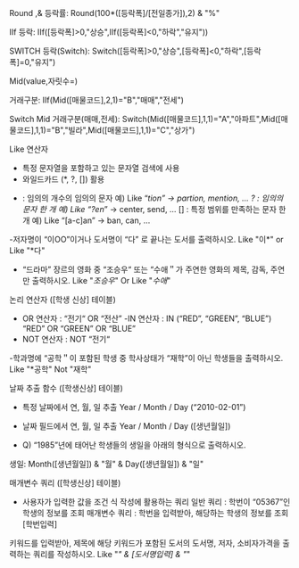 Round ,&
등락률: Round(100*([등락폭]/[전일종가]),2) & "%"

IIf
등락: IIf([등락폭]>0,"상승",IIf([등락폭]<0,"하락","유지"))

SWITCH
등락(Switch): Switch([등락폭]>0,"상승",[등락폭]<0,"하락",[등락폭]=0,"유지")

Mid(value,자릿수=)

거래구분: IIf(Mid([매물코드],2,1)="B","매매","전세")

Switch Mid
거래구분(매매,전세): Switch(Mid([매물코드],1,1)="A","아파트",Mid([매물코드],1,1)="B","빌라",Mid([매물코드],1,1)="C","상가")


 Like 연산자
 - 특정 문자열을 포함하고 있는 문자열 검색에 사용
 - 와일드카드 (*, ?, []) 활용
* : 임의의 개수의 임의의 문자
예) Like “*tion” → partion, mention, …
? : 임의의 문자 한 개
예) Like “?en*” → center, send, …
[] : 특정 범위를 만족하는 문자 한 개
예) Like “[a-c]an” → ban, can, …

-저자명이 “이OO”이거나 도서명이 “다” 로 끝나는 도서를 출력하시오.
Like "이*" or  Like "*다"

- “드라마” 장르의 영화 중 “조승우“ 또는 “수애＂가 주연한 영화의 제목, 감독, 주연만 출력하시오.
Like "*조승우*" Or Like "*수애*"


 논리 연산자 ([학생 신상] 테이블)
 - OR 연산자 : “전기“ OR “전산”
 -IN 연산자 : IN (“RED”, “GREEN”, “BLUE”)
“RED” OR “GREEN” OR “BLUE”
 - NOT 연산자 : NOT “전기“

-학과명에 “공학＂이 포함된 학생 중 학사상태가 “재학”이 아닌 학생들을 출력하시오.
Like "*공학"   Not "재학"
 

날짜 추출 함수 ([학생신상] 테이블)
   - 특정 날짜에서 연, 월, 일 추출
Year / Month / Day (“2010-02-01”)
   - 날짜 필드에서 연, 월, 일 추출
Year / Month / Day ([생년월일])


 - Q) “1985”년에 태어난 학생들의 생일을 아래의 형식으로 출력하시오.

생일: Month([생년월일]) & "월" & Day([생년월일]) & "일"




매개변수 쿼리 ([학생신상] 테이블)
   - 사용자가 입력한 값을 조건 식 작성에 활용하는 쿼리 
일반 쿼리 : 학번이 “05367”인 학생의 정보를 조회
매개변수 쿼리 : 학번을 입력받아, 해당하는 학생의 정보를 조회
[학번입력]

키워드를 입력받아, 제목에 해당 키워드가 포함된 도서의 도서명, 저자, 소비자가격을 출력하는 쿼리를 작성하시오.
Like "*" & [도서명입력] & "*"
